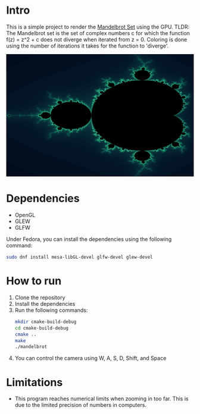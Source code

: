 # Intro
This is a simple project to render the [Mandelbrot Set](https://en.wikipedia.org/wiki/Mandelbrot_set) using the GPU.
TLDR: The Mandelbrot set is the set of complex numbers c for which the function f(z) = z^2 + c does not diverge when iterated from z = 0.
Coloring is done using the number of iterations it takes for the function to 'diverge'.

![images/image_for_readme.png](images/image_for_readme.png)

# Dependencies
- OpenGL
- GLEW
- GLFW

Under Fedora, you can install the dependencies using the following command:
```bash
sudo dnf install mesa-libGL-devel glfw-devel glew-devel
```

# How to run
1. Clone the repository
2. Install the dependencies
3. Run the following commands:
    ```bash
    mkdir cmake-build-debug
    cd cmake-build-debug
    cmake ..
    make
    ./mandelbrot
    ```
4. You can control the camera using W, A, S, D, Shift, and Space

# Limitations
- This program reaches numerical limits when zooming in too far. This is due to the limited precision of numbers in computers.
